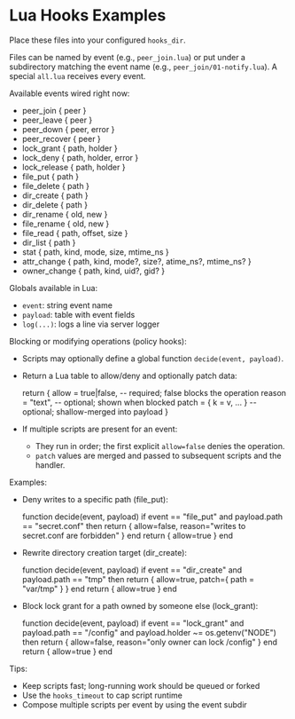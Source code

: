 # Lua Hooks Examples

Place these files into your configured `hooks_dir`.

Files can be named by event (e.g., `peer_join.lua`) or put under a subdirectory
matching the event name (e.g., `peer_join/01-notify.lua`). A special `all.lua`
receives every event.

Available events wired right now:
- peer_join { peer }
- peer_leave { peer }
- peer_down { peer, error }
- peer_recover { peer }
- lock_grant { path, holder }
- lock_deny { path, holder, error }
- lock_release { path, holder }
- file_put { path }
- file_delete { path }
- dir_create { path }
- dir_delete { path }
- dir_rename { old, new }
- file_rename { old, new }
- file_read { path, offset, size }
- dir_list { path }
- stat { path, kind, mode, size, mtime_ns }
- attr_change { path, kind, mode?, size?, atime_ns?, mtime_ns? }
- owner_change { path, kind, uid?, gid? }

Globals available in Lua:
- `event`: string event name
- `payload`: table with event fields
- `log(...)`: logs a line via server logger

Blocking or modifying operations (policy hooks):
- Scripts may optionally define a global function `decide(event, payload)`.
- Return a Lua table to allow/deny and optionally patch data:

	return {
		allow = true|false,        -- required; false blocks the operation
		reason = "text",           -- optional; shown when blocked
		patch  = { k = v, ... }    -- optional; shallow-merged into payload
	}

- If multiple scripts are present for an event:
	- They run in order; the first explicit `allow=false` denies the operation.
	- `patch` values are merged and passed to subsequent scripts and the handler.

Examples:
- Deny writes to a specific path (file_put):

	function decide(event, payload)
		if event == "file_put" and payload.path == "secret.conf" then
			return { allow=false, reason="writes to secret.conf are forbidden" }
		end
		return { allow=true }
	end

- Rewrite directory creation target (dir_create):

	function decide(event, payload)
		if event == "dir_create" and payload.path == "tmp" then
			return { allow=true, patch={ path = "var/tmp" } }
		end
		return { allow=true }
	end

- Block lock grant for a path owned by someone else (lock_grant):

	function decide(event, payload)
		if event == "lock_grant" and payload.path == "/config" and payload.holder ~= os.getenv("NODE") then
			return { allow=false, reason="only owner can lock /config" }
		end
		return { allow=true }
	end

Tips:
- Keep scripts fast; long-running work should be queued or forked
- Use the `hooks_timeout` to cap script runtime
- Compose multiple scripts per event by using the event subdir
